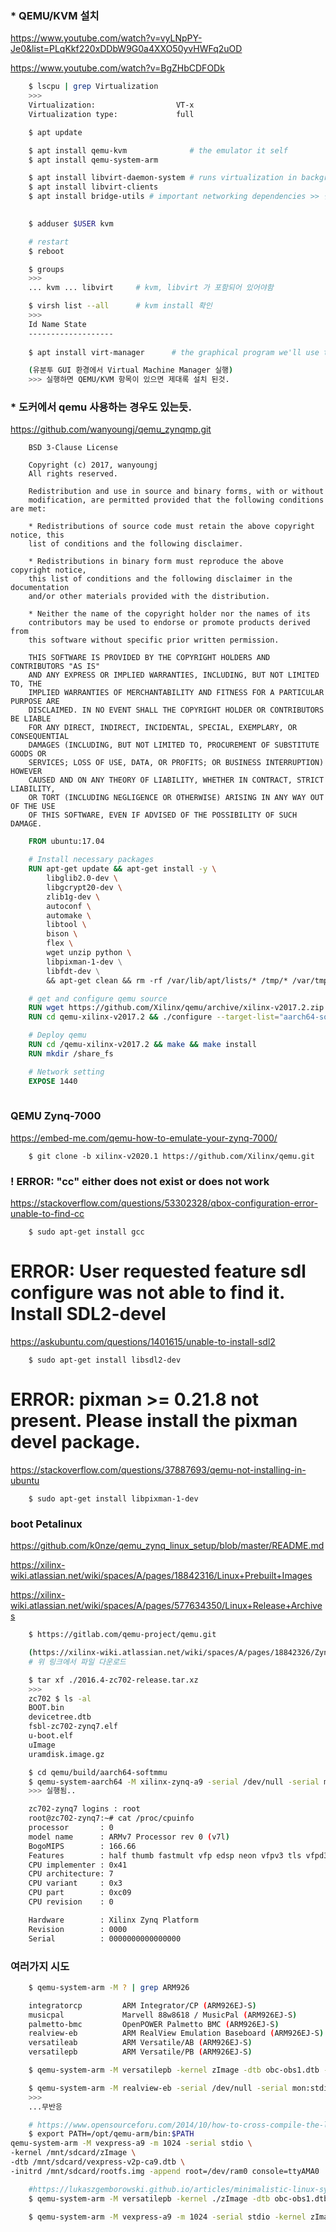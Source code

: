 ### * QEMU/KVM 설치

https://www.youtube.com/watch?v=vyLNpPY-Je0&list=PLqKkf220xDDbW9G0a4XXO50yvHWFq2uOD

https://www.youtube.com/watch?v=BgZHbCDFODk

```bash
    $ lscpu | grep Virtualization
    >>> 
    Virtualization:                  VT-x
    Virtualization type:             full

    $ apt update

    $ apt install qemu-kvm              # the emulator it self
    $ apt install qemu-system-arm

    $ apt install libvirt-daemon-system # runs virtualization in background
    $ apt install libvirt-clients
    $ apt install bridge-utils # important networking dependencies >> 설치시 $ brctl show 명령 사용 가능
   

    $ adduser $USER kvm

    # restart
    $ reboot

    $ groups
    >>>
    ... kvm ... libvirt     # kvm, libvirt 가 포함되어 있어야함

    $ virsh list --all      # kvm install 확인
    >>>
    Id Name State
    -------------------
    
    $ apt install virt-manager      # the graphical program we'll use to work with our VM

    (유분투 GUI 환경에서 Virtual Machine Manager 실행)
    >>> 실행하면 QEMU/KVM 항목이 있으면 제대록 설치 된것.

```

### * 도커에서 qemu 사용하는 경우도 있는듯.

https://github.com/wanyoungj/qemu_zynqmp.git

```license
    BSD 3-Clause License

    Copyright (c) 2017, wanyoungj
    All rights reserved.

    Redistribution and use in source and binary forms, with or without
    modification, are permitted provided that the following conditions are met:

    * Redistributions of source code must retain the above copyright notice, this
    list of conditions and the following disclaimer.

    * Redistributions in binary form must reproduce the above copyright notice,
    this list of conditions and the following disclaimer in the documentation
    and/or other materials provided with the distribution.

    * Neither the name of the copyright holder nor the names of its
    contributors may be used to endorse or promote products derived from
    this software without specific prior written permission.

    THIS SOFTWARE IS PROVIDED BY THE COPYRIGHT HOLDERS AND CONTRIBUTORS "AS IS"
    AND ANY EXPRESS OR IMPLIED WARRANTIES, INCLUDING, BUT NOT LIMITED TO, THE
    IMPLIED WARRANTIES OF MERCHANTABILITY AND FITNESS FOR A PARTICULAR PURPOSE ARE
    DISCLAIMED. IN NO EVENT SHALL THE COPYRIGHT HOLDER OR CONTRIBUTORS BE LIABLE
    FOR ANY DIRECT, INDIRECT, INCIDENTAL, SPECIAL, EXEMPLARY, OR CONSEQUENTIAL
    DAMAGES (INCLUDING, BUT NOT LIMITED TO, PROCUREMENT OF SUBSTITUTE GOODS OR
    SERVICES; LOSS OF USE, DATA, OR PROFITS; OR BUSINESS INTERRUPTION) HOWEVER
    CAUSED AND ON ANY THEORY OF LIABILITY, WHETHER IN CONTRACT, STRICT LIABILITY,
    OR TORT (INCLUDING NEGLIGENCE OR OTHERWISE) ARISING IN ANY WAY OUT OF THE USE
    OF THIS SOFTWARE, EVEN IF ADVISED OF THE POSSIBILITY OF SUCH DAMAGE.  
```

```dockerfile
    FROM ubuntu:17.04

    # Install necessary packages
    RUN apt-get update && apt-get install -y \
        libglib2.0-dev \
        libgcrypt20-dev \
        zlib1g-dev \
        autoconf \
        automake \
        libtool \
        bison \
        flex \
        wget unzip python \ 
        libpixman-1-dev \
        libfdt-dev \
        && apt-get clean && rm -rf /var/lib/apt/lists/* /tmp/* /var/tmp/*

    # get and configure qemu source
    RUN wget https://github.com/Xilinx/qemu/archive/xilinx-v2017.2.zip && unzip xilinx-v2017.2.zip
    RUN cd qemu-xilinx-v2017.2 && ./configure --target-list="aarch64-softmmu,microblazeel-softmmu" --enable-fdt --disable-kvm --disable-xen

    # Deploy qemu
    RUN cd /qemu-xilinx-v2017.2 && make && make install
    RUN mkdir /share_fs

    # Network setting
    EXPOSE 1440
 
```

### QEMU Zynq-7000

https://embed-me.com/qemu-how-to-emulate-your-zynq-7000/

```
    $ git clone -b xilinx-v2020.1 https://github.com/Xilinx/qemu.git
```

### ! ERROR: "cc" either does not exist or does not work

https://stackoverflow.com/questions/53302328/qbox-configuration-error-unable-to-find-cc

```
    $ sudo apt-get install gcc
```

# ERROR: User requested feature sdl configure was not able to find it. Install SDL2-devel

https://askubuntu.com/questions/1401615/unable-to-install-sdl2

```
    $ sudo apt-get install libsdl2-dev
```

# ERROR: pixman >= 0.21.8 not present. Please install the pixman devel package.

https://stackoverflow.com/questions/37887693/qemu-not-installing-in-ubuntu

```
    $ sudo apt-get install libpixman-1-dev
```

### boot Petalinux

https://github.com/k0nze/qemu_zynq_linux_setup/blob/master/README.md

https://xilinx-wiki.atlassian.net/wiki/spaces/A/pages/18842316/Linux+Prebuilt+Images
 
https://xilinx-wiki.atlassian.net/wiki/spaces/A/pages/577634350/Linux+Release+Archives

```bash
    $ https://gitlab.com/qemu-project/qemu.git

    (https://xilinx-wiki.atlassian.net/wiki/spaces/A/pages/18842326/Zynq+2016.4+Release)
    # 위 링크에서 파일 다운로드

    $ tar xf ./2016.4-zc702-release.tar.xz 
    >>>
    zc702 $ ls -al
    BOOT.bin
    devicetree.dtb
    fsbl-zc702-zynq7.elf
    u-boot.elf
    uImage
    uramdisk.image.gz

    $ cd qemu/build/aarch64-softmmu
    $ qemu-system-aarch64 -M xilinx-zynq-a9 -serial /dev/null -serial mon:stdio -display none -kernel ../../../zc702/uImage -dtb ../../../zc702/devicetree.dtb --initrd ../../../zc702/uramdisk.image.gz
    >>> 실행됨..

    zc702-zynq7 logins : root
    root@zc702-zynq7:~# cat /proc/cpuinfo 
    processor       : 0
    model name      : ARMv7 Processor rev 0 (v7l)
    BogoMIPS        : 166.66
    Features        : half thumb fastmult vfp edsp neon vfpv3 tls vfpd32 
    CPU implementer : 0x41
    CPU architecture: 7
    CPU variant     : 0x3
    CPU part        : 0xc09
    CPU revision    : 0

    Hardware        : Xilinx Zynq Platform
    Revision        : 0000
    Serial          : 0000000000000000


 ```

### 여러가지 시도

```bash
    $ qemu-system-arm -M ? | grep ARM926

    integratorcp         ARM Integrator/CP (ARM926EJ-S)
    musicpal             Marvell 88w8618 / MusicPal (ARM926EJ-S)
    palmetto-bmc         OpenPOWER Palmetto BMC (ARM926EJ-S)
    realview-eb          ARM RealView Emulation Baseboard (ARM926EJ-S) 1
    versatileab          ARM Versatile/AB (ARM926EJ-S)
    versatilepb          ARM Versatile/PB (ARM926EJ-S)

    $ qemu-system-arm -M versatilepb -kernel zImage -dtb obc-obs1.dtb -drive file=obc_disk.img,format=raw -append "root=/dev/ram0 console=ttyS0"

    $ qemu-system-arm -M realview-eb -serial /dev/null -serial mon:stdio -kernel zImage -dtb obc-obs1.dtb -drive file=obc_disk.img,format=raw -append "root=/dev/ram0 console=ttyS0"
    >>>
    ...무반응

    # https://www.opensourceforu.com/2014/10/how-to-cross-compile-the-linux-kernel-with-device-tree-support/
    $ export PATH=/opt/qemu-arm/bin:$PATH
qemu-system-arm -M vexpress-a9 -m 1024 -serial stdio \
-kernel /mnt/sdcard/zImage \
-dtb /mnt/sdcard/vexpress-v2p-ca9.dtb \
-initrd /mnt/sdcard/rootfs.img -append root=/dev/ram0 console=ttyAMA0

    #https://lukaszgemborowski.github.io/articles/minimalistic-linux-system-on-qemu-arm.html
    $ qemu-system-arm -M versatilepb -kernel ./zImage -dtb obc-obs1.dtb  -serial stdio -append "serial=ttyAMA0"

    $ qemu-system-arm -M vexpress-a9 -m 1024 -serial stdio -kernel zImage -dtb obc-hyvrid.dtb -initrd rootfs.ubi -drive file=obc_disk.img,format=raw
```